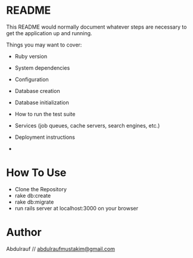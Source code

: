 # README

This README would normally document whatever steps are necessary to get the
application up and running.

Things you may want to cover:

* Ruby version

* System dependencies

* Configuration

* Database creation

* Database initialization

* How to run the test suite

* Services (job queues, cache servers, search engines, etc.)

* Deployment instructions

*
# How To Use
* Clone the Repository
* rake db:create
* rake db:migrate
* run rails server at localhost:3000 on your browser

# Author
Abdulrauf // abdulraufmustakim@gmail.com

